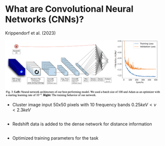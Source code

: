 # What are Convolutional Neural Networks (CNNs)?

Krippendorf et al. (2023)

<div class="grid grid-cols-3 justify-center justify-items-center items-start">
<div class="col-span-2 self-center">
  <img src="/images/baseline_architecture.png" class="max-h-100 shadow-xl" />
</div>
<div class="list ml-5">

* Cluster image input 50x50 pixels with 10 frequency bands $0.25keV < \nu < 2.3keV$
* Redshift data is added to the dense network for distance information
* Optimized training parameters for the task

</div>
</div>

<style>

  .list li{
    margin-bottom: 1.8rem !important;
  }
</style>